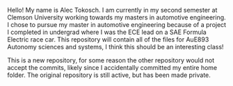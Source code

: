 Hello! 
My name is Alec Tokosch. I am currently in my second semester at Clemson University working towards my masters in automotive engineering. I chose to pursue my master in automotive engineering because of a project I completed in undergrad where I was the ECE lead on a SAE Formula Electric race car.
This repository will contain all of the files for AuE893 Autonomy sciences and systems, I think this should be an interesting class! 

This is a new repository, for some reason the other repository would not accept the commits, likely since I accidentally committed my entire home folder. The original repository is still active, but has been made private. 
